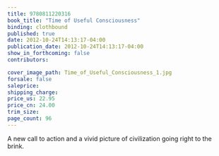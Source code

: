 ```yaml
---
title: 9780811220316
book_title: "Time of Useful Consciousness"
binding: clothbound
published: true
date: 2012-10-24T14:13:17-04:00
publication_date: 2012-10-24T14:13:17-04:00
show_in_forthcoming: false
contributors:

cover_image_path: Time_of_Useful_Consciousness_1.jpg
forsale: false
saleprice:
shipping_charge:
price_us: 22.95
price_cn: 24.00
trim_size:
page_count: 96
---
```

A new call to action and a vivid picture of civilization going right to the brink.

